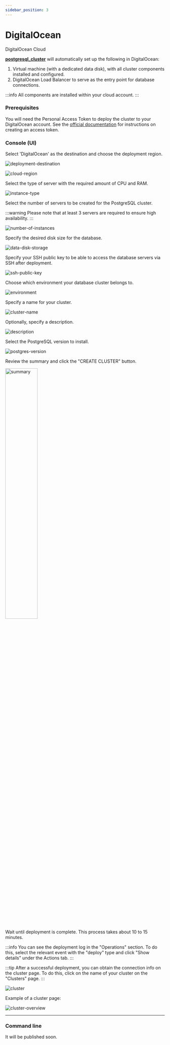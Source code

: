 ```yaml
---
sidebar_position: 3
---
```


# DigitalOcean

DigitalOcean Cloud

**[postgresql_cluster](https://github.com/vitabaks/postgresql_cluster)** will automatically set up the following in DigitalOcean:

1. Virtual machine (with a dedicated data disk), with all cluster components installed and configured.
2. DigitalOcean Load Balancer to serve as the entry point for database connections.

:::info
All components are installed within your cloud account.
:::

### Prerequisites

You will need the Personal Access Token to deploy the cluster to your DigitalOcean account.
See the [official documentation](https://docs.digitalocean.com/reference/api/create-personal-access-token/) for instructions on creating an access token.

### Console (UI)

Select 'DigitalOcean' as the destination and choose the deployment region.

![deployment-destination](/img/deployment-destination-do.png)

![cloud-region](/img/cloud-region-do.png)

Select the type of server with the required amount of CPU and RAM.

![instance-type](/img/instance-type-do.png)

Select the number of servers to be created for the PostgreSQL cluster.

:::warning
Please note that at least 3 servers are required to ensure high availability.
:::

![number-of-instances](/img/number-of-instances.png)

Specify the desired disk size for the database.

![data-disk-storage](/img/data-disk-storage-do.png)

Specify your SSH public key to be able to access the database servers via SSH after deployment.

![ssh-public-key](/img/ssh-public-key.png)

Choose which environment your database cluster belongs to.

![environment](/img/environment.png)

Specify a name for your cluster.

![cluster-name](/img/cluster-name.png)

Optionally, specify a description.

![description](/img/description.png)

Select the PostgreSQL version to install.

![postgres-version](/img/postgres-version.png)

Review the summary and click the "CREATE CLUSTER" button.

<p align="left">
  <img src={require('@site/static/img/summary-do.png').default} alt="summary" width="45%"/>
</p>

Wait until deployment is complete. This process takes about 10 to 15 minutes.

:::info
You can see the deployment log in the "Operations" section. To do this, select the relevant event with the "deploy" type and click "Show details" under the Actions tab.
:::

:::tip
After a successful deployment, you can obtain the connection info on the cluster page. To do this, click on the name of your cluster on the "Clusters" page.
:::

![сluster](/img/сluster.png)

Example of a cluster page:

![cluster-overview](/img/cluster-overview.png)

---

### Command line

It will be published soon.
